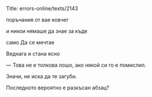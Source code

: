 Title: errors-online/texts/2143

поръчания от вае ковчег

и никои нямаше да знае за къде

 само Да се мечтае

Веднага и стана ясно 

— Това не е толкова лошо, ако някой си го е помислил. 

 Значи, не иска да те загуби.

Последното вероятно е разкъсан абзац?
